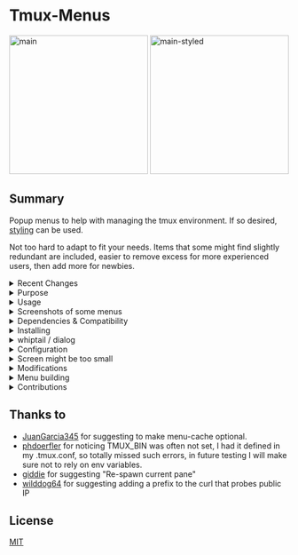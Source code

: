 # Tmux-Menus

<img width="250" alt="main"
src="https://github.com/user-attachments/assets/3756e857-36c8-4c92-a974-076a5f103570" />
<img width="250" alt="main-styled"
src="https://github.com/user-attachments/assets/81c1e276-3c33-4d84-aefe-d31a8c003735" />

## Summary

Popup menus to help with managing the tmux environment. If so desired,
[styling](Styling.md) can be used.

Not too hard to adapt to fit your needs. Items that some
might find slightly redundant are included, easier to remove excess for more
experienced users, then add more for newbies.

<details>
<summary>Recent Changes</summary>
<br>

## Recent Changes

- Split handling of external dialogs into two scripts, to improve job control
- Added support for dialog as external menu handler
- Split Layouts menu into 3 sub menus
- moved "public IP" back to main
- Prevent styling from being used when tmux < 3.4

</details>
<details>
<summary>Purpose</summary>
<br>

## Purpose

Tmux provides a few basic popup menus by default, but they're quite limited and
difficult to extend due to their complex, mouse-based one-liner implementations.
A more integrated, user-friendly approach with better navigation and flexibility
seemed like the right solution.

Not solely meant for beginners, I use it myself all the time:

- When connecting using terminals without much support for Meta or Ctrl,
  this gives access to all the actions that aren't available with the
  regular shortcuts. For instance, when running the built in Terminal on
  MacOS the console keyboard is pretty limited.
- Tasks that would need external scripts to avoid hard-to-read
  complex bind one-liners, such as killing the current session without getting
  disconnected.
- When direct typing would be much longer.
  Example: Kill the server directly with 12 keys:
  `<prefix> : kill-ser <tab> <enter>`
  with the menus 5 keys: `<prefix> \ A x y`
- Actions used to seldom to be remembered as shortcuts.

</details>
<details>
<summary>Usage</summary>
<br>

## Usage

Once installed, hit the trigger to get the main menu to pop up.
The default is `<prefix> \` see Configuration below for how to change it.

</details>
<details>
<summary>Screenshots of some menus</summary>
<br>

## Screenshots

The grey one is generated with whiptail, as can be seen whiptail menus use a lot
more screen real estate, however if they dont fit they can be scrollable unlike
the tmux menus. The rest are generated by the tmux built-in `display-menu`

![help](https://github.com/user-attachments/assets/bdcb1657-456c-4f4a-979f-72392e609d74)
![pane](https://github.com/user-attachments/assets/64f081a7-5b2d-475e-869d-1e2ab8c20924)
![missing_keys](https://github.com/user-attachments/assets/6000fca3-d5ef-4043-a37e-9e20a6c6d46c)
![sessions](https://github.com/user-attachments/assets/c1ae533d-cfc1-47e2-94f7-13912209e9f5)
![sessions-wt](https://github.com/user-attachments/assets/6f62f85d-ccb9-40ae-b4bb-a3e7f068f296)

</details>
<details>
<summary>Dependencies & Compatibility</summary>

## Dependencies & Compatibility

| Version    | Notice                                                                                                                             |
| ---------- | ---------------------------------------------------------------------------------------------------------------------------------- |
| 3.4        | Styling can be used.                                                                                                               |
| 3.2        | Menu location fully available.                                                                                                     |
| 3.0 - 3.1c | Menu centering is not supported, it's displayed top left if C is selected.                                                         |
| < 3.0      | Needs `whiptail` or `dialog` (see below). Menu location settings are ignored.                                                      |
| 1.7 - 1.8  | tpm is not available, so the plugin needs to be initialized by running [path to tmux-menus]/menus.tmux directly from the conf file |

The above table covers compatibility for the general tool. Some menu items
has a min tmux version set, if the running tmux doesn't match this,
that item will be skipped. If it turns out that incorrect limits have been set
on some feature, please let me know!

</details>
<details>
<summary>Installing</summary>

## Via TPM (recommended)

The easiest way to install `tmux-menus` is via the [Tmux Plugin
Manager](https://github.com/tmux-plugins/tpm).

1. Add plugin to the list of TPM plugins in `.tmux.conf`:

   ```tmux
   set -g @plugin 'jaclu/tmux-menus'
   ```

2. Hit `<prefix> + I` to install the plugin and activate it. The plugin should now
   be usable.

## Manual Installation

1. Clone the repository

   ```sh
   git clone https://github.com/jaclu/tmux-menus ~/clone/path
   ```

2. Add this line to the bottom of `.tmux.conf`

   ```tmux
   run-shell ~/clone/path/menus.tmux
   ```

3. Reload the `tmux` environment

   ```sh
   # type this inside tmux
   $ tmux source-file ~/.tmux.conf
   ```

The plugin should now be activated.

</details>
<details>
<summary>whiptail / dialog</summary>
<br>

## whiptail / dialog - alternate tools for displaying menus

For tmux < 3.0 the tmux feature`display-menu` is not available.

If found `whiptail` or `dialog` will be used to display menus.

The preferred option is whiptail, but if not found dialog will be used instead.
If neither is available, this plugin will abort displaying an error message.

Since these are full-screen apps, when either is used, the current (if any)
task is suspended, dialogs are run, and when done the suspended task is reactivated.

The menu system works the same using external menu handlers, however the menu
shortcuts are not as convenient, since they do not differentiate between upper
and lower case letters,
and does not at all support special keys like 'Left' or 'Home'

To use external dialog handling on modern tmuxes set this env variable:

- for `whiptail` use `export TMUX_MENU_HANDLER=1`
- for `dialog` use `export TMUX_MENU_HANDLER=2`

In most cases whiptail is installed by default on Linux distros. If not, install
it using the package manager.
One gotcha is that in the Red Hat universe the package is not called whiptail,
the package containing whiptail is called `newt`.

MacOS does not come with whiptail, but it is available in the Homebrew package `newt`.

</details>
<details>
<summary>Configuration</summary>

## Configuration

### Display menus

The default trigger is `<prefix> \` The trigger is configured like this:

```tmux
set -g @menus_trigger F12
```

Please note that non-standard keys, like the default backslash need to
be prefixed with a `\` like `\\` in order not to confuse tmux.

### Display without using prefix

In order to trigger menus without first hitting `<prefix>`

```tmux
set -g @menus_without_prefix Yes
```

This param can be either Yes/true or No/false (the default)

### Menu location

The default locations are: `C` for tmux >= 3.2 `P` otherwise. If whiptail/dialog is used,
menu location is ignored

```tmux
set -g @menus_location_x W
set -g @menus_location_y S
```

For all location options see the tmux man page, search for `display-menu`.
The basic options are:

| Value | Flag | Meaning                                        |
| ----- | ---- | ---------------------------------------------- |
| C     | Both | The centre of the terminal (tmux 3.2 or newer) |
| R     | -x   | The right side of the terminal                 |
| P     | Both | The bottom left of the pane                    |
| M     | Both | The mouse position                             |
| W     | Both | The window position on the status line         |
| S     | -y   | The line above or below the status line        |

### Disable caching

By default menu items are cached, set this to `No` to disable all caching.

```tmux
set -g @menus_use_cache No
```

To be more precise, items listed inside `static_content()` are cached.
Some items need to be freshly generated each time a menu is displayed,
those items are defines in `dynamic_content()` see
[scripts/pane_move.sh](items/pane_move.sh) for an example of this. In that case,
"Swap current pane with marked" is only displayed if there is a marked pane.

The plugin remembers what tmux version was used last time.
If another version is detected as the plugin is initialized, the entire
cache is dropped, so that the right version dependent items can be
selected as the cache is re-populated.
Same if a menu script is changed, if the script is newer than the cache,
that cache item is regenerated.

### Using Styling for menus

See [Styling.md](Styling.md)

### Pointer to the config file

```tmux
set -g @menus_config_file '~/.configs/tmux.conf'
```

In the main menu, the tmux config file to be reloaded.
The default location for this is:

1. @menus_config_file - if this is defined in the tmux config file, it will be used.
2. $TMUX_CONF - if this is present in the environment, it will be used.
3. $XDG_CONFIG_HOME/tmux/tmux.conf - if $XDG_CONFIG_HOME is defined.
4. ~/.tmux.conf - Default if none of the above are set.

When a reload is requested, the conf file will be prompted for, defaulting
to the first match above. It can be manually changed.

### Logging

Per default logging is disabled. If this is desired, provide a log file name
like this:

```tmux
set -g @menus_log_file '~/tmp/tmux-menus.log'
```

</details>
<details>
<summary>Screen might be too small</summary>
<br>

## Screen might be too small

tmux does not give any error if a menu doesn't fit the available screen,
it just does not display the menu.

The only hint is that the menu is terminated instantaneously.

Since this test is far from perfect, and some computers are really slow,
the current assumption is that if it was displayed < 0.5 seconds,
it was likely due to screen size.
In that case this error will be displayed on the status-bar:

```tmux
tmux-menus ERROR: Screen might be too small
```

It will also be displayed if the menu is closed right away intentionally
or unintentionally, so there will no doubt sometimes be false positives.
If it doesn't happen the next time the menu is attempted, it can be ignored.

</details>
<details>
<summary>Modifications</summary>
<br>

## Modifications

Each menu is a script, so can eaily be editrf it and once saved,
the new content is displayed the next time that menu is triggered.

Rapid development with minimal fuzz!

If an edited menu fails to be displayed, run that menu from the command line,
something like:

```bash
./items/sessions.sh
```

This directly triggers that menu and displays any syntax errors on the
command line.

If `@menus_log_file` is defined, either in the tmux conf, or hardcoded
in `scripts/helpers.sh` around line 289. Logging can be used in menus:

```bash
log_it "foo is now [$foo]"
```

If having two terminals with one tailing a log file is unpractical,
setting the log file to `/dev/stderr` would essentially make it into `echo`.
Choosing `/dev/stderr` instead of `/dev/stdout` avoids triggering errors if
the `log_it` is called during string assignment.

</details>
<details>
<summary>Menu building</summary>
<br>

## Menu building

Each item consists of at least two params

- min tmux version for this item, set to 0.0 if assumed to always work
- Type of menu item, see below
- Additional params depending on the item type

Item types and their parameters

- M - Open another menu
  - shortcut for this item, or "" if none wanted
  - label
  - menu script
- C - run tmux Command
  - shortcut for this item, or "" if none wanted
  - label
  - tmux command
- E - run External command
  - shortcut for this item, or "" if none wanted
  - label
  - external command
- T - Display text line
  - text to display. Any initial "-" (making it unselectable in tmux menus)
    will be skipped if whiptail is used, since a leading "-" would cause it to crash.
- S - Separator/Spacer line line
  - no params

### Sample script

```shell
#!/bin/sh

static_content() {
  # Be aware:
  #   'set -- \' creates a new set of parameters for menu_generate_part
  #   'set -- "$@" \' should be used when appending parameters

  set -- \
    0.0 M Left "Back to Main menu  $nav_home" "main.sh" \
    0.0 S \
    0.0 T "Example of a line extending action" \
    2.0 C "r" "Rename this session" "command-prompt -I '#S' \
        'rename-session -- \"%%\"'" \
    0.0 S \
    0.0 T "Example of action reloading the menu" \
    1.8 C "z" "Zoom pane toggle" "resize-pane -Z $menu_reload"

  menu_generate_part 1 "$@"
}

menu_name="Simple Test"

#  Full path to tmux-menux plugin
#  This script is assumed to have been placed in the items folder of
#  this repo, if not, D_TM_BASE_PATH needs to bechanged the path of the repo
D_TM_BASE_PATH="$(dirname -- "$(dirname -- "$(realpath -- "$0")")")"

# shellcheck source=scripts/dialog_handling.sh
. "$D_TM_BASE_PATH"/scripts/dialog_handling.sh


```

### Complex param building for menu items

If whilst building the dialog, a break is needed, to check somecondition, just
pause the `set --` param assignments, do the check and then resume param assignment
using `set -- "$@"`

Something like this:

```shell
...
    1.8 C z "Zoom pane toggle" "resize-pane -Z $menu_reload"

if tmux display-message -p '#{pane_marked_set}' | grep -q '1'; then
    set -- "$@" \
        2.1 C s "Swap current pane with marked" "swap-pane $menu_reload"
fi

set -- "$@" \
    1.7 C p "Swap pane with prev" "swap-pane -U $menu_reload" \
...
```

</details>
<details>
<summary>Contributions</summary>
<br>

## Contributions

Contributions are welcome, and they're appreciated.
Every little bit helps, and credit is always given.

The best way to send feedback is to file an
[issue](https://github.com/jaclu/tmux-menus/issues)

</details>

## Thanks to

- [JuanGarcia345](https://github.com/JuanGarcia345) for suggesting to make
  menu-cache optional.
- [phdoerfler](https://github.com/phdoerfler) for noticing TMUX_BIN was often not set,
  I had it defined in my .tmux.conf, so totally missed such errors, in future testing I
  will make sure not to rely on env variables.
- [giddie](https://github.com/giddie) for suggesting "Re-spawn current pane"
- [wilddog64](https://github.com/wilddog64) for suggesting adding a prefix
  to the curl that probes public IP

## License

[MIT](LICENSE)
